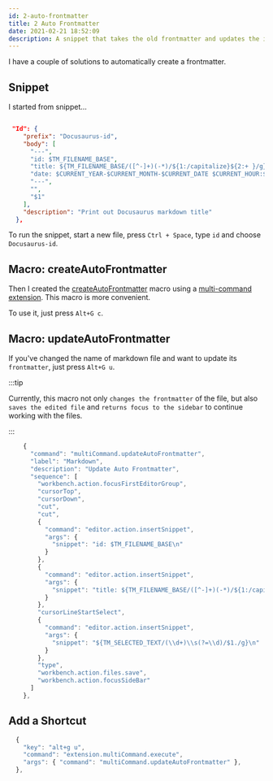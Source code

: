 ```yaml
---
id: 2-auto-frontmatter
title: 2 Auto Frontmatter
date: 2021-02-21 18:52:09
description: A snippet that takes the old frontmatter and updates the id and title, but doesn't change the old file creation date
---
```


I have a couple of solutions to automatically create a frontmatter.

## Snippet

I started from snippet...

```json title="markdown.json"

 "Id": {
    "prefix": "Docusaurus-id",
    "body": [
      "---",
      "id: $TM_FILENAME_BASE",
      "title: ${TM_FILENAME_BASE/([^-]+)(-*)/${1:/capitalize}${2:+ }/g}",
      "date: $CURRENT_YEAR-$CURRENT_MONTH-$CURRENT_DATE $CURRENT_HOUR:$CURRENT_MINUTE:$CURRENT_SECOND",
      "---",
      "",
      "$1"
    ],
    "description": "Print out Docusaurus markdown title"
  },
```

To run the snippet, start a new file, press `Ctrl + Space`, type `id` and choose `Docusaurus-id`.

## Macro: createAutoFrontmatter

Then I created the [createAutoFrontmatter](1-auto-frontmatter) macro using a [multi-command extension](../extensions/multi-command-extension). This macro is more convenient.

To use it, just press `Alt+G c`.

## Macro: updateAutoFrontmatter

If you've changed the name of markdown file and want to update its `frontmatter`, just press `Alt+G u`.

:::tip

Currently, this macro not only `changes the frontmatter` of the file, but also `saves the edited file` and `returns focus to the sidebar` to continue working with the files.

:::

```jsx title="settings.json" {}
    {
      "command": "multiCommand.updateAutoFrontmatter",
      "label": "Markdown",
      "description": "Update Auto Frontmatter",
      "sequence": [
        "workbench.action.focusFirstEditorGroup",
        "cursorTop",
        "cursorDown",
        "cut",
        "cut",
        {
          "command": "editor.action.insertSnippet",
          "args": {
            "snippet": "id: $TM_FILENAME_BASE\n"
          }
        },
        {
          "command": "editor.action.insertSnippet",
          "args": {
            "snippet": "title: ${TM_FILENAME_BASE/([^-]+)(-*)/${1:/capitalize}${2:+ }/g}"
          }
        },
        "cursorLineStartSelect",
        {
          "command": "editor.action.insertSnippet",
          "args": {
            "snippet": "${TM_SELECTED_TEXT/(\\d+)\\s(?=\\d)/$1./g}\n"
          }
        },
        "type",
        "workbench.action.files.save",
        "workbench.action.focusSideBar"
      ]
    },
```

## Add a Shortcut

```jsx title="keybindings.json" {}
  {
    "key": "alt+g u",
    "command": "extension.multiCommand.execute",
    "args": { "command": "multiCommand.updateAutoFrontmatter" },
  },
```
